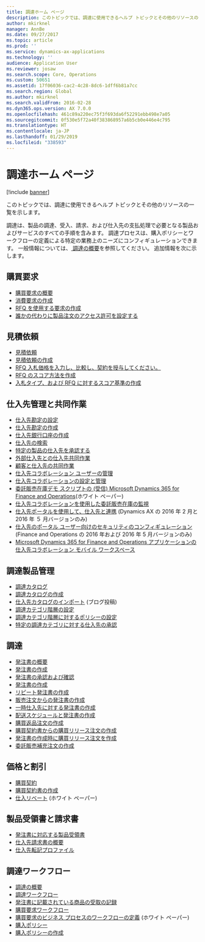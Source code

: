 ```yaml
---
title: 調達ホーム ページ
description: このトピックでは、調達に使用できるヘルプ トピックとその他のリソースの一覧を示します。
author: mkirknel
manager: AnnBe
ms.date: 09/27/2017
ms.topic: article
ms.prod: ''
ms.service: dynamics-ax-applications
ms.technology: ''
audience: Application User
ms.reviewer: josaw
ms.search.scope: Core, Operations
ms.custom: 50651
ms.assetid: 17f06036-cac2-4c28-8dc6-1dff6b81a7cc
ms.search.region: Global
ms.author: mkirknel
ms.search.validFrom: 2016-02-28
ms.dyn365.ops.version: AX 7.0.0
ms.openlocfilehash: 461c89a220ec75f3f693da6f52291ebb498e7a05
ms.sourcegitcommit: 0f530e5f72a40f383868957a6b5cb0e446e4c795
ms.translationtype: HT
ms.contentlocale: ja-JP
ms.lasthandoff: 01/29/2019
ms.locfileid: "338593"
---
```

# <a name="procurement-and-sourcing-home-page"></a>調達ホーム ページ

[!include [banner](../includes/banner.md)]

このトピックでは、調達に使用できるヘルプ トピックとその他のリソースの一覧を示します。

調達は、製品の調達、受入、請求、および仕入先の支払処理で必要となる製品およびサービスのすべての手順を含みます。 調達プロセスは、購入ポリシーとワークフローの定義による特定の業務上のニーズにコンフィギュレーションできます。 一般情報については、[ 調達の概要](procurement-sourcing-overview.md)を参照してください。 追加情報を次に示します。

## <a name="purchase-requisitions"></a>購買要求
-   [購買要求の概要](purchase-requisitions-overview.md)
-   [消費要求の作成](tasks/create-requisition-consumption.md)
-   [RFQ を使用する要求の作成](tasks/create-requisition-uses-rfq.md)
-   [誰かの代わりに製品注文のアクセス許可を設定する](tasks/set-up-permissions-ordering-products.md)

## <a name="requests-for-quotation"></a>見積依頼
-   [見積依頼](request-quotations.md)
-   [見積依頼の作成](tasks/create-request-quotation.md)
-   [RFQ 入札価格を入力し、比較し、契約を授与してください。](tasks/enter-compare-rfq-bids-award-contracts.md)
-   [RFQ のスコア方法を作成](tasks/create-scoring-method-rfqs.md)
-   [入札タイプ、および RFQ に対するスコア基準の作成](tasks/create-solicitation-types-scoring-criteria-rfqs.md)

## <a name="vendor-management-and-collaboration"></a>仕入先管理と共同作業
-   [仕入先勘定の設定](set-up-vendor-accounts.md)
-   [仕入先勘定の作成](tasks/create-vendor-account.md)
-   [仕入先銀行口座の作成](tasks/create-vendor-bank-account.md)
-   [仕入先の検索](tasks/search-vendors.md)
-   [特定の製品の仕入先を承認する](tasks/approve-vendors-specific-products.md)
-   [ 外部仕入先との仕入先共同作業](vendor-collaboration-work-external-vendors.md)
-   [ 顧客と仕入先の共同作業](vendor-collaboration-work-customers-dynamics-365-operations.md)
-   [仕入先コラボレーション ユーザーの管理](manage-vendor-collaboration-users.md)
-   [仕入先コラボレーションの設定と管理](set-up-maintain-vendor-collaboration.md)
-   [委託販売在庫デモ スクリプトの (受信) Microsoft Dynamics 365 for Finance and Operations](https://mbs.microsoft.com/customersource/northamerica/AX/learning/documentation/white-papers/InboundConsignmentInventoryDemoScriptDynamics365Operations)(ホワイト ペーパー)
-   [仕入先コラボレーションを使用した委託販売在庫の監視](../inventory/tasks/monitor-consignment-inventory-vendor-collaboration.md)
-   [仕入先ポータルを使用して、仕入先と連携](collaborate-vendors-vendor-portal.md)  (Dynamics AX の 2016 年 2 月と 2016 年 ５ 月バージョンのみ)
-   [ 仕入先のポータル ユーザー向けのセキュリティのコンフィギュレーション](configure-security-vendor-portal-users.md) (Finance and Operations の 2016 年および 2016 年 5 月バージョンのみ)
-   [Microsoft Dynamics 365 for Finance and Operations アプリケーションの仕入先コラボレーション モバイル ワークスペース](vendor-collaboration-mobile-workspace.md)

## <a name="procurement-product-management"></a>調達製品管理
-   [調達カタログ](procurement-catalogs.md)
-   [調達カタログの作成](tasks/create-procurement-catalog.md)
-   [仕入先カタログのインポート](https://blogs.msdn.microsoft.com/dynamicsaxscm/2016/05/25/vendor-catalogs-in-dynamics-ax/) (ブログ投稿)
-   [調達カテゴリ階層の設定](tasks/set-up-procurement-category-hierarchy.md)
-   [調達カテゴリ階層に対するポリシーの設定](tasks/set-up-policies-procurement-category-hierarchies.md)
-   [特定の調達カテゴリに対する仕入先の承認](tasks/approve-vendors-specific-procurement-categories.md)

## <a name="procurement"></a>調達
-   [発注書の概要](purchase-order-overview.md)
-   [発注書の作成](purchase-order-creation.md)
-   [発注書の承認および確認](purchase-order-approval-confirmation.md)
-   [発注書の作成](tasks/create-purchase-order.md)
-   [リピート発注書の作成](tasks/create-repeat-purchase-order.md)
-   [販売注文からの発注書の作成](../sales-marketing/tasks/create-purchase-order-sales-order.md)
-   [一時仕入先に対する発注書の作成](tasks/create-purchase-order-one-time-supplier.md)
-   [配送スケジュールと発注書の作成](tasks/create-purchase-order-delivery-schedule.md)
-   [購買返品注文の作成](tasks/create-purchase-return-order.md)
-   [購買契約書からの購買リリース注文の作成](tasks/create-purchase-release-order-purchase-agreement.md)
-   [発注書の作成時に購買リリース注文を作成](tasks/create-purchase-release-order-creating-purchase-order.md)
-   [ 委託販売補充注文の作成](../inventory/tasks/create-consignment-replenishment-order.md)

## <a name="prices-and-discounts"></a>価格と割引
-   [購買契約](purchase-agreements.md)
-   [購買契約書の作成](tasks/create-purchase-agreement.md)
-   [仕入リベート](https://mbs.microsoft.com/customersource/northamerica/AX/learning/documentation/white-papers/Vendor_rebates) (ホワイト ペーパー)

## <a name="product-receipt-and-invoicing"></a>製品受領書と請求書
-   [発注書に対応する製品受領書](product-receipt-against-purchase-orders.md)
-   [仕入先請求書の概要](../../financials/accounts-payable/vendor-invoices-overview.md)
-   [仕入先転記プロファイル](../../financials/accounts-payable/vendor-posting-profiles.md)

## <a name="procurement-and-sourcing-workflows"></a>調達ワークフロー
-   [調達の概要](procurement-sourcing-overview.md)
-   [調達ワークフロー](procurement-sourcing-workflows.md)
-   [発注書に記載されている商品の受取の記録](tasks/record-receipt-goods-purchase-order.md)
-   [購買要求ワークフロー](purchase-requisitions-workflow.md)
-   [購買要求のビジネス プロセスのワークフローの定義](https://mbs.microsoft.com/customersource/Global/AX/learning/documentation/white-papers/Defining_business_process_workflows_for_purchase_requisitions) (ホワイト ペーパー)
-   [購入ポリシー](purchase-policies.md)
-   [購入ポリシーの作成](tasks/create-purchasing-policies.md)






